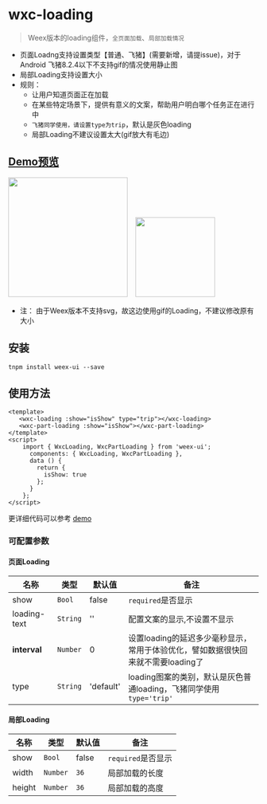 # wxc-loading 

 > Weex版本的loading组件，`全页面加载`、`局部加载情况`
 
 - 页面Loadng支持设置类型【普通、飞猪】(需要新增，请提issue)，对于Android 飞猪8.2.4以下不支持gif的情况使用静止图
 - 局部Loading支持设置大小
 - 规则：
    - 让用户知道页面正在加载
    - 在某些特定场景下，提供有意义的文案，帮助用户明白哪个任务正在进行中
    - `飞猪同学使用，请设置type为trip`，默认是灰色loading
    - 局部Loading不建议设置太大(gif放大有毛边)


## [Demo预览](https://h5.m.taobao.com/trip/wxc-loading/index.html?_wx_tpl=https%3A%2F%2Fh5.m.taobao.com%2Ftrip%2Fwxc-loading%2Fdemo%2Findex.native-min.js)
<img src="https://gw.alipayobjects.com/zos/rmsportal/LWbftVyZiQnYEQdgrvmr.gif" width="240"/>&nbsp;&nbsp;&nbsp;&nbsp;<img src="http://gtms03.alicdn.com/tfs/TB195ehSpXXXXc4XpXXXXXXXXXX-200-200.png" width="160"/>

* 注： 由于Weex版本不支持svg，故这边使用gif的Loading，不建议修改原有大小


## 安装

```
tnpm install weex-ui --save
```

## 使用方法

```
<template>
   <wxc-loading :show="isShow" type="trip"></wxc-loading>
   <wxc-part-loading :show="isShow"></wxc-part-loading>
</template>
<script>
    import { WxcLoading, WxcPartLoading } from 'weex-ui';
      components: { WxcLoading, WxcPartLoading },
      data () {
        return {
          isShow: true
        };
      }
    };
</script>
```

更详细代码可以参考 [demo](https://github.com/alibaba/weex-ui/blob/master/example/loading/index.vue)

### 可配置参数

#### 页面Loading

| 名称      | 类型     | 默认值   | 备注  |
|-------------|------------|--------|-----|
| show | `Bool` | false | `required`是否显示|
| loading-text | `String` | '' | 配置文案的显示,不设置不显示 |
| **interval** | `Number` | 0 | 设置loading的延迟多少毫秒显示，常用于体验优化，譬如数据很快回来就不需要loading了|
| type | `String` | 'default' |loading图案的类别，默认是灰色普通loading，飞猪同学使用`type='trip'`|

#### 局部Loading

| 名称      | 类型     | 默认值   | 备注  |
|-------------|------------|--------|-----|
| show | `Bool` | false | `required`是否显示|
| width | `Number` | `36` | 局部加载的长度 |
| height | `Number` | `36` | 局部加载的高度 |
